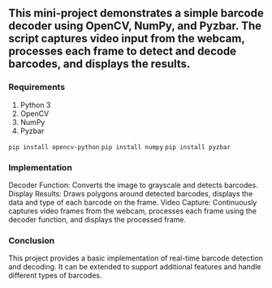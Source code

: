 ## This mini-project demonstrates a simple barcode decoder using OpenCV, NumPy, and Pyzbar. The script captures video input from the webcam, processes each frame to detect and decode barcodes, and displays the results.

### Requirements
1. Python 3
2. OpenCV
3. NumPy
4. Pyzbar

```pip install opencv-python```
```pip install numpy```
```pip install pyzbar```

### Implementation
Decoder Function: Converts the image to grayscale and detects barcodes.
Display Results: Draws polygons around detected barcodes, displays the data and type of each barcode on the frame.
Video Capture: Continuously captures video frames from the webcam, processes each frame using the decoder function, and displays the processed frame.

### Conclusion
This project provides a basic implementation of real-time barcode detection and decoding. It can be extended to support additional features and handle different types of barcodes.